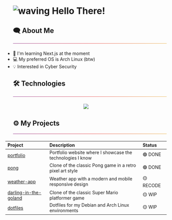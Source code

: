 <div id="user-content-toc">
  <ul>
    <summary>
      <h1 style="list-style-type: none;">
        <img src="https://media.tenor.com/e1ptzT0C0x4AAAAi/hi.gif" alt="waving" width="40px"/>
        <span>Hello There!</span>
      </h1>
    </summary>
  </ul>
</div>

<div id="user-content-toc">
  <ul>
    <summary>
      <h2 style="list-style-type: none;">
        <span>🗨️ About Me</span>
        <img src="./img/thin-gradient-bar.png" />
      </h2>
    </summary>
  </ul>
</div>

- 📖 I'm learning Next.js at the moment
- 💻 My preferred OS is Arch Linux (btw)
- 💡 Interested in Cyber Security

<div id="user-content-toc">
  <ul>
    <summary>
      <h2 style="list-style-type: none;">
        <span>🛠️ Technologies</span>
        <img src="./img/thin-gradient-bar.png" />
      </h2>
    </summary>
  </ul>
</div>

<p align="center">
  <a href="https://skillicons.dev">
    <img src="https://skillicons.dev/icons?i=js,ts,html,css,nodejs,react,nextjs,go,c,lua,mysql,git,linux,neovim&perline=7" />
  </a>
</p>

<div id="user-content-toc">
  <ul>
    <summary>
      <h2 style="list-style-type: none;">
        <span>⚙️ My Projects</span>
        <img src="./img/thin-gradient-bar.png" />
      </h2>
    </summary>
  </ul>
</div>

<div align="center">

| Project | Description | Status |
|:--------|:------------|:-------|
| [portfolio](https://github.com/leo9iota/portfolio) | Portfolio website where I showcase the technologies I know | 🟢 DONE |
| [pong](https://github.com/leo9iota/pong) | Clone of the classic Pong game in a retro pixel art style | 🟢 DONE |
| [weather-app](https://github.com/leo9iota/weather-app) | Weather app with a modern and mobile responsive design | 🟡 RECODE |
| [darling-in-the-goland](https://github.com/leo9iota/darling-in-the-goland) | Clone of the classic Super Mario platformer game | 🟡 WIP |
| [dotfiles](https://github.com/leo9iota/dotfiles)| Dotfiles for my Debian and Arch Linux environments | 🟡 WIP |

</div>



